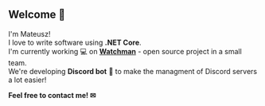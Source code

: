 ## Welcome 👋

I'm Mateusz!  
I love to write software using **.NET Core**.  
I'm currently working 💻 on **[Watchman](https://devscord-team.github.io/Watchman/)** - open source project in a small team.  
We're developing **Discord bot** 🤖 to make the managment of Discord servers a lot easier!  
  
**Feel free to contact me! ✉**

<!--
**gagyn/gagyn** is a ✨ _special_ ✨ repository because its `README.md` (this file) appears on your GitHub profile.

Here are some ideas to get you started:

- 🔭 I’m currently working on ...
- 🌱 I’m currently learning ...
- 👯 I’m looking to collaborate on ...
- 🤔 I’m looking for help with ...
- 💬 Ask me about ...
- 📫 How to reach me: ...
- 😄 Pronouns: ...
- ⚡ Fun fact: ...
-->
